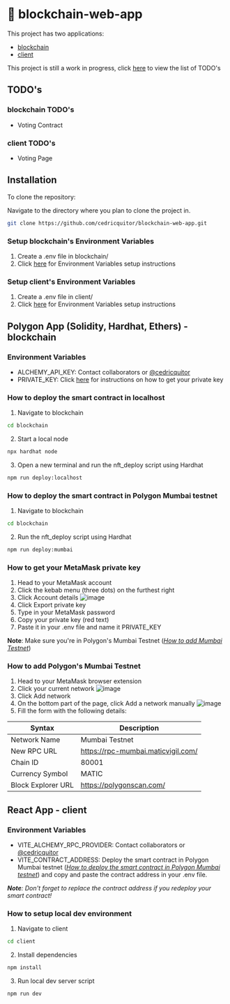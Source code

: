 # 💎 blockchain-web-app
This project has two applications:
- [blockchain](#polygon-app-solidity-hardhat-ethers---blockchain)
- [client](#react-app---client)

This project is still a work in progress, click [here](#todos) to view the list of TODO's

## TODO's
### blockchain TODO's
- Voting Contract

### client TODO's
- Voting Page

## Installation
To clone the repository:

Navigate to the directory where you plan to clone the project in.
```bash
git clone https://github.com/cedricquitor/blockchain-web-app.git
```

### Setup blockchain's Environment Variables
1. Create a .env file in blockchain/
2. Click [here](#environment-variables) for Environment Variables setup instructions

### Setup client's Environment Variables
1. Create a .env file in client/
2. Click [here](#environment-variables-1) for Environment Variables setup instructions

## Polygon App (Solidity, Hardhat, Ethers) - blockchain
### Environment Variables
- ALCHEMY_API_KEY: Contact collaborators or [@cedricquitor](https://github.com/cedricquitor/blockchain-web-app)
- PRIVATE_KEY: Click [here](#how-to-get-your-metamask-private-key) for instructions on how to get your private key

### How to deploy the smart contract in localhost
1. Navigate to blockchain
```bash
cd blockchain
```
2. Start a local node
```bash
npx hardhat node
```
3. Open a new terminal and run the nft_deploy script using Hardhat
```bash
npm run deploy:localhost
```

### How to deploy the smart contract in Polygon Mumbai testnet
1. Navigate to blockchain
```bash
cd blockchain
```
2. Run the nft_deploy script using Hardhat
```bash
npm run deploy:mumbai
```

### How to get your MetaMask private key
1. Head to your MetaMask account
2. Click the kebab menu (three dots) on the furthest right
3. Click Account details
![image](https://user-images.githubusercontent.com/89262762/234272783-6885406e-298e-4e48-8fbd-5cbfce74e9cf.png)
4. Click Export private key
5. Type in your MetaMask password
6. Copy your private key (red text)
7. Paste it in your .env file and name it PRIVATE_KEY

**Note**: Make sure you're in Polygon's Mumbai Testnet ([*How to add Mumbai Testnet*](#how-to-add-polygons-mumbai-testnet))

### How to add Polygon's Mumbai Testnet
1. Head to your MetaMask browser extension
2. Click your current network
![image](https://user-images.githubusercontent.com/89262762/234273391-1ba72845-f6ce-4114-8b69-0dd8641bd9e0.png)
3. Click Add network
4. On the bottom part of the page, click Add a network manually
![image](https://user-images.githubusercontent.com/89262762/234273639-cbf63f5d-c944-451e-9cfa-10bf8a7484c0.png)
5. Fill the form with the following details:

| Syntax             | Description                        |
|--------------------|------------------------------------|
| Network Name       | Mumbai Testnet                     |
| New RPC URL        | https://rpc-mumbai.maticvigil.com/ |
| Chain ID           | 80001                              |
| Currency Symbol    | MATIC                              |
| Block Explorer URL | https://polygonscan.com/           |

## React App - client
### Environment Variables
- VITE_ALCHEMY_RPC_PROVIDER: Contact collaborators or [@cedricquitor](https://github.com/cedricquitor/blockchain-web-app)
- VITE_CONTRACT_ADDRESS: Deploy the smart contract in Polygon Mumbai testnet ([*How to deploy the smart contract in Polygon Mumbai testnet*](#how-to-deploy-the-smart-contract-in-polygon-mumbai-testnet)) and copy and paste the contract address in your .env file.

***Note**: Don't forget to replace the contract address if you redeploy your smart contract!*

### How to setup local dev environment
1. Navigate to client
```bash
cd client
```
2. Install dependencies
```bash
npm install
```
3. Run local dev server script
```bash
npm run dev
```
